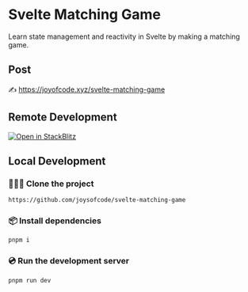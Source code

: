 # Svelte Matching Game

Learn state management and reactivity in Svelte by making a matching game.

## Post

✍️ https://joyofcode.xyz/svelte-matching-game

## Remote Development

[![Open in StackBlitz](https://developer.stackblitz.com/img/open_in_stackblitz.svg)](https://stackblitz.com/github/joysofcode/svelte-matching-game)

## Local Development

### 🧑‍🤝‍🧑 Clone the project

```sh
https://github.com/joysofcode/svelte-matching-game
```

### 📦️ Install dependencies

```sh
pnpm i
```

### 💿️ Run the development server

```sh
pnpm run dev
```
